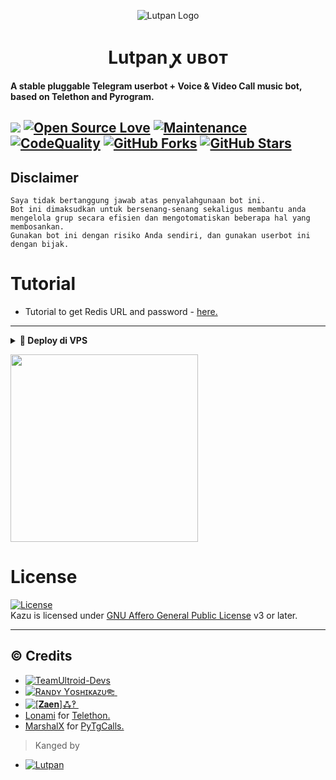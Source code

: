 <p align="center">
  <img src="https://graph.org//file/d854abd533a783c6642b1.jpg" alt="Lutpan Logo">
</p>
<h1 align="center">
  <b>Lutpan ꭙ ᴜʙᴏᴛ​</b>
</h1>

<b>A stable pluggable Telegram userbot + Voice & Video Call music bot, based on Telethon and Pyrogram.</b>

<a href="https://github.com/lutpanstein/lutpansteinubot/commits"> <img src="https://github.com/lutpanstein/lutpansteinubot?color=red&logo=github&logoColor=blue&style=for-the-badge" /></a>
[![Open Source Love](https://badges.frapsoft.com/os/v2/open-source.png?v=103)](https://github.com/ionmusic/Kazu-Ubot)
[![Maintenance](https://img.shields.io/badge/Maintained%3F-Yes-blue)](https://GitHub.com/ionmusic/Kazu-Ubot/graphs/commit-activity)
[![CodeQuality](https://img.shields.io/codacy/grade/a723cb464d5a4d25be3152b5d71de82d?color=blue&logo=codacy)](https://app.codacy.com/gh/ionmusic/Lutpan-Ubot/dashboard)
[![GitHub Forks](https://img.shields.io/github/forks/lutpanstein/lutpansteinubot?&logo=github)](https://github.com/lutpanstein/lutpansteinubot/fork)
[![GitHub Stars](https://img.shields.io/github/stars/lutpanstein/lutpansteinubot?&logo=github)](https://github.com/lutpanstein/lutpansteinubot/stargazers)
----

## Disclaimer

```
Saya tidak bertanggung jawab atas penyalahgunaan bot ini.
Bot ini dimaksudkan untuk bersenang-senang sekaligus membantu anda
mengelola grup secara efisien dan mengotomatiskan beberapa hal yang membosankan.
Gunakan bot ini dengan risiko Anda sendiri, dan gunakan userbot ini dengan bijak.
```

# Tutorial 
- Tutorial to get Redis URL and password - [here.](./resources/extras/redistut.md)
---

<details>
<summary><b>🔗 Deploy di VPS</b></summary>
<br>

### Tutorial Deploy di VPS


• `sudo apt-get install ffmpeg -y`

• `sudo apt-get install mediainfo`

• `pip3 install pytgcalls==3.0.0.dev22`

• `pip install pyUltroid`

 • `git clone https://github.com/lutpanstein/lutpansteinubot`

 • `cd Lutpan-Ubot`

 • `pip3 install requirements.txt`
 
 • `pip3 install --no-cache-dir -r re*/st*/op*.txt`

 • `cp .env.sample .env`

 • `nano config.env`
  - isi vars
  - Jika sudah 
  - ketik ctrl + S
  - ctrl + X

 • `screen -S Lutpan`

 • `bash startup`

</details>

<p><a href="https://heroku.com/deploy?template=https://github.com/lutpanstein/lutpansteinubot"><img src="https://img.shields.io/badge/BUAT DI-HEROKU-aqua?style=plastic&logo=heroku&logoColor=gold"width="300" /></a></p>

</details>

# License
[![License](https://www.gnu.org/graphics/agplv3-155x51.png)](LICENSE)   
Kazu is licensed under [GNU Affero General Public License](https://www.gnu.org/licenses/agpl-3.0.en.html) v3 or later.

---

## © Credits
* [![TeamUltroid-Devs](https://img.shields.io/static/v1?label=Teamultroid&message=devs&color=critical)](https://t.me/UltroidDevs)
* [![Rᴀɴᴅʏ Yᴏsʜɪᴋᴀᴢᴜ𐦝 ⁪⁬⁮⁮⁮](https://img.shields.io/static/v1?label=Rᴀɴᴅʏ&message=Yᴏsʜɪᴋᴀᴢᴜ𐦝&color=critical)](https://t.me/xtsea)
* [![[𝐙𝐚𝐞𝐧]ꗈ‽ ⁪⁬⁮⁮⁮](https://img.shields.io/static/v1?label=[𝐙𝐚𝐞𝐧]&message=ꗈ‽&color=critical)](https://t.me/TeleUdahRusak)
* [Lonami](https://github.com/LonamiWebs/) for [Telethon.](https://github.com/LonamiWebs/Telethon)
* [MarshalX](https://github.com/MarshalX) for [PyTgCalls.](https://github.com/MarshalX/tgcalls)

> Kanged by
* [![Lutpan](https://img.shields.io/static/v1?label=Lutpan&message=ꭙ&color=critical)](https://t.me/Lutpanstein)
